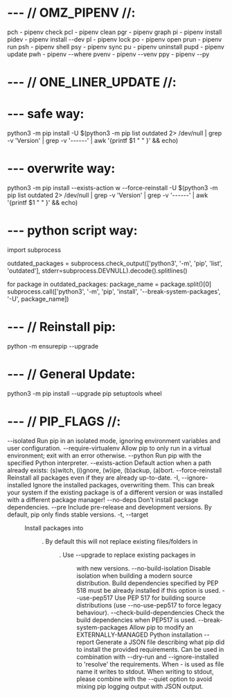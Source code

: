 # --- // OMZ_PIPENV //:
pch - pipenv check
pcl - pipenv clean
pgr - pipenv graph
pi - pipenv install
pidev - pipenv install --dev
pl - pipenv lock
po - pipenv open
prun - pipenv run
psh - pipenv shell
psy - pipenv sync
pu - pipenv uninstall
pupd - pipenv update
pwh - pipenv --where
pvenv - pipenv --venv
ppy - pipenv --py

# --- // ONE_LINER_UPDATE //:
# --- safe way:
python3 -m pip install -U $(python3 -m pip list outdated 2> /dev/null | grep -v 'Version' | grep -v '\-\-\-\-\-\-' | awk '{printf $1 " " }' && echo)

# --- overwrite way:
python3 -m pip install --exists-action w --force-reinstall -U $(python3 -m pip list outdated 2> /dev/null | grep -v 'Version' | grep -v '\-\-\-\-\-\-' | awk '{printf $1 " " }' && echo)

# --- python script way:
import subprocess

outdated_packages = subprocess.check_output(['python3', '-m', 'pip', 'list', 'outdated'],
stderr=subprocess.DEVNULL).decode().splitlines()

for package in outdated_packages:
    package_name = package.split()[0]
    subprocess.call(['python3', '-m', 'pip', 'install', '--break-system-packages', '-U', package_name])

# --- // Reinstall pip:
python -m ensurepip --upgrade

# --- // General Update:
python3 -m pip install --upgrade pip setuptools wheel

# --- // PIP_FLAGS //:
--isolated                  Run pip in an isolated mode, ignoring environment variables and user configuration.
--require-virtualenv        Allow pip to only run in a virtual environment; exit with an error otherwise.
--python <python>           Run pip with the specified Python interpreter.
--exists-action <action>    Default action when a path already exists: (s)witch, (i)gnore, (w)ipe, (b)ackup,
                              (a)bort.
--force-reinstall           Reinstall all packages even if they are already up-to-date.
-I, --ignore-installed      Ignore the installed packages, overwriting them. This can break your system if the
                              existing package is of a different version or was installed with a different
                              package manager!
--no-deps                   Don't install package dependencies.
--pre                       Include pre-release and development versions. By default, pip only finds stable
                              versions.
-t, --target <dir>          Install packages into <dir>. By default this will not replace existing
                              files/folders in <dir>. Use --upgrade to replace existing packages in <dir> with
                              new versions.
--no-build-isolation        Disable isolation when building a modern source distribution. Build dependencies
                              specified by PEP 518 must be already installed if this option is used.
--use-pep517                Use PEP 517 for building source distributions (use --no-use-pep517 to force legacy
                              behaviour).
--check-build-dependencies  Check the build dependencies when PEP517 is used.
--break-system-packages     Allow pip to modify an EXTERNALLY-MANAGED Python installation
--report <file>             Generate a JSON file describing what pip did to install the provided requirements.
                              Can be used in combination with --dry-run and --ignore-installed to 'resolve' the
                              requirements. When - is used as file name it writes to stdout. When writing to
                              stdout, please combine with the --quiet option to avoid mixing pip logging output
                              with JSON output.
